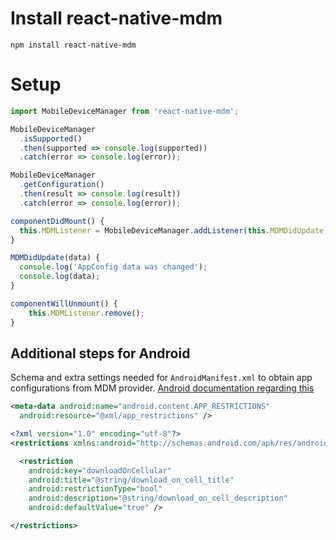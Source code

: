 
# Install react-native-mdm
```
npm install react-native-mdm
```

# Setup

```javascript
import MobileDeviceManager from 'react-native-mdm';
```

```javascript
MobileDeviceManager
  .isSupported()
  .then(supported => console.log(supported))
  .catch(error => console.log(error));
```

```javascript
MobileDeviceManager
  .getConfiguration()
  .then(result => console.log(result))
  .catch(error => console.log(error));
```

```javascript
componentDidMount() {
  this.MDMListener = MobileDeviceManager.addListener(this.MDMDidUpdate);
}

MDMDidUpdate(data) {
  console.log('AppConfig data was changed');
  console.log(data);
}

componentWillUnmount() {
    this.MDMListener.remove();
}
```

## Additional steps for Android

Schema and extra settings needed for `AndroidManifest.xml` to obtain app configurations from MDM provider. [Android documentation regarding this](https://developer.android.com/work/managed-configurations.html)

```xml
<meta-data android:name="android.content.APP_RESTRICTIONS"
  android:resource="@xml/app_restrictions" />
```

```xml
<?xml version="1.0" encoding="utf-8"?>
<restrictions xmlns:android="http://schemas.android.com/apk/res/android">

  <restriction
    android:key="downloadOnCellular"
    android:title="@string/download_on_cell_title"
    android:restrictionType="bool"
    android:description="@string/download_on_cell_description"
    android:defaultValue="true" />

</restrictions>
```
